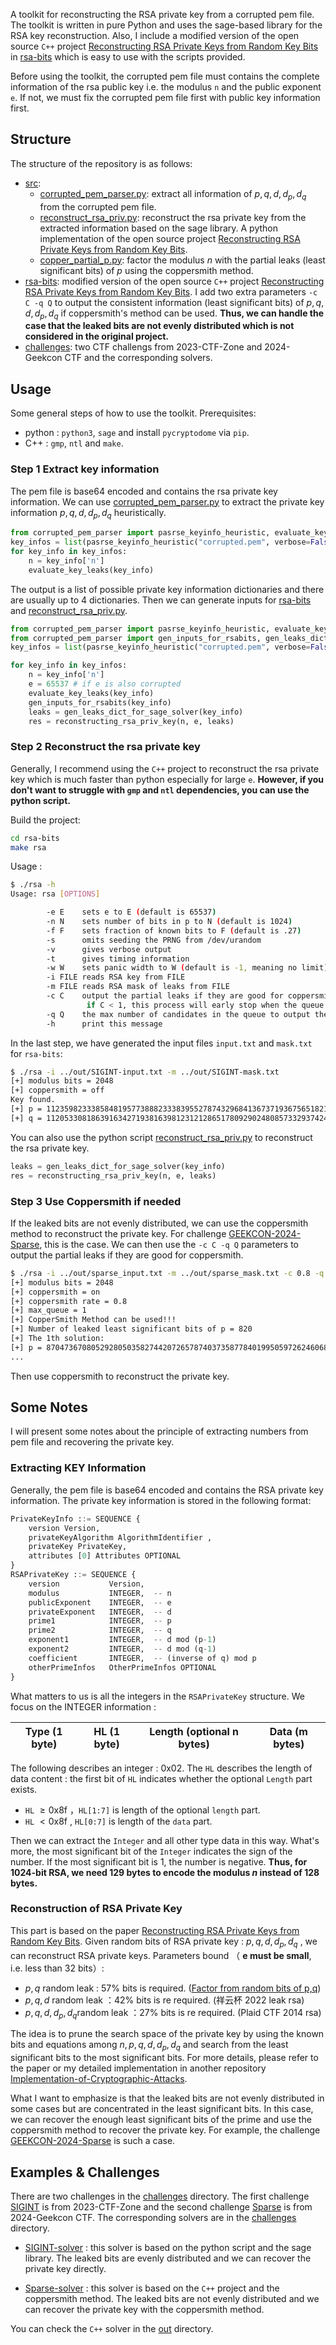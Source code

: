 
A toolkit for reconstructing the RSA private key from a corrupted pem file. The toolkit is written in pure Python and uses the sage-based library for the RSA key reconstruction. Also, I include a modified version of the open source `C++` project [Reconstructing RSA Private Keys from Random Key Bits](https://hovav.net/ucsd/papers/hs09.html) in [rsa-bits](./rsa-bits/) which is easy to use with the scripts provided.

Before using the toolkit, the corrupted pem file must contains the complete information of the rsa public key i.e. the modulus `n` and the public exponent `e`. If not, we must fix the corrupted pem file first with public key information first. 




## Structure

The structure of the repository is as follows:

- [src](./src/): 
  - [corrupted_pem_parser.py](./src/corrupted_pem_parser.py): extract all information of $p,q,d,d_p,d_q$ from the corrupted pem file. 
  - [reconstruct_rsa_priv.py](./src/reconstruct_rsa_priv.py): reconstruct the rsa private key from the extracted information based on the sage library. A python implementation of the open source project [Reconstructing RSA Private Keys from Random Key Bits](https://hovav.net/ucsd/papers/hs09.html).
  - [copper_partial_p.py](./src/copper_partial_p.py): factor the modulus $n$ with the partial leaks (least significant bits) of $p$ using the coppersmith method.
- [rsa-bits](./rsa-bits/): modified version of the open source `C++` project [Reconstructing RSA Private Keys from Random Key Bits](https://hovav.net/ucsd/papers/hs09.html). I add two extra parameters `-c C -q Q` to output the consistent information (least significant bits) of $p,q,d,d_p,d_q$ if coppersmith's method can be used. **Thus, we can handle the case that the leaked bits are not evenly distributed which is not considered in the original project.**
- [challenges](./challenges/): two CTF challengs from 2023-CTF-Zone and 2024-Geekcon CTF and the corresponding solvers.



## Usage

Some general steps of how to use the toolkit. Prerequisites: 

- python : `python3`, `sage` and install `pycryptodome` via `pip`.
- C++ : `gmp`, `ntl` and `make`.


### Step 1 Extract key information

The pem file is base64 encoded and contains the rsa private key information. We can use [corrupted_pem_parser.py](./src/corrupted_pem_parser.py) to extract the private key information $p,q,d,d_p,d_q$ heuristically.

```python
from corrupted_pem_parser import pasrse_keyinfo_heuristic, evaluate_key_leaks
key_infos = list(pasrse_keyinfo_heuristic("corrupted.pem", verbose=False))
for key_info in key_infos:
    n = key_info['n']
    evaluate_key_leaks(key_info)
```

The output is a list of possible private key information dictionaries and there are usually up to 4 dictionaries. Then we can generate inputs for [rsa-bits](./rsa-bits/) and [reconstruct_rsa_priv.py](./src/reconstruct_rsa_priv.py).

```python 
from corrupted_pem_parser import pasrse_keyinfo_heuristic, evaluate_key_leaks
from corrupted_pem_parser import gen_inputs_for_rsabits, gen_leaks_dict_for_sage_solver
key_infos = list(pasrse_keyinfo_heuristic("corrupted.pem", verbose=False))

for key_info in key_infos:
    n = key_info['n']
    e = 65537 # if e is also corrupted
    evaluate_key_leaks(key_info)
    gen_inputs_for_rsabits(key_info)
    leaks = gen_leaks_dict_for_sage_solver(key_info)    
    res = reconstructing_rsa_priv_key(n, e, leaks)
```



### Step 2 Reconstruct the rsa private key

Generally, I recommend using the `C++` project to reconstruct the rsa private key which is much faster than python especially for large `e`. **However, if you don't want to struggle with `gmp` and `ntl` dependencies, you can use the python script.**


Build the project:

```bash
cd rsa-bits
make rsa
```

Usage :

```bash
$ ./rsa -h
Usage: rsa [OPTIONS]

        -e E    sets e to E (default is 65537)
        -n N    sets number of bits in p to N (default is 1024)
        -f F    sets fraction of known bits to F (default is .27)
        -s      omits seeding the PRNG from /dev/urandom
        -v      gives verbose output
        -t      gives timing information
        -w W    sets panic width to W (default is -1, meaning no limit)
        -i FILE reads RSA key from FILE
        -m FILE reads RSA mask of leaks from FILE
        -c C    output the partial leaks if they are good for coppersmith, C > 0.5 and default is 1.0 i.e. no coppersmith
                 if C < 1, this process will early stop when the queue size and depth meet the requirement
        -q Q    the max number of candidates in the queue to output the partial leaks, default is 1
        -h      print this message
```

In the last step, we have generated the input files `input.txt` and `mask.txt` for `rsa-bits`:

```bash
$ ./rsa -i ../out/SIGINT-input.txt -m ../out/SIGINT-mask.txt
[+] modulus bits = 2048
[+] coppersmith = off
Key found.
[+] p = 11235982333858481957738882333839552787432968413673719367565182100760999937144642883191094443194544439840950002100069215403234921117088831978729766079053709
[+] q = 11205330818639163427193816398123121286517809290248085733293742402809227671039022556356406775564617099821555918144399477278649926821357427744215089861521347
```

You can also use the python script [reconstruct_rsa_priv.py](./src/reconstruct_rsa_priv.py) to reconstruct the rsa private key.

```python
leaks = gen_leaks_dict_for_sage_solver(key_info)    
res = reconstructing_rsa_priv_key(n, e, leaks)
```



### Step 3 Use Coppersmith if needed

If the leaked bits are not evenly distributed, we can use the coppersmith method to reconstruct the private key. For challenge [GEEKCON-2024-Sparse](./challenges/sparse.pem), this is the case. We can then use the `-c C -q Q` parameters to output the partial leaks if they are good for coppersmith.

```bash
$ ./rsa -i ../out/sparse_input.txt -m ../out/sparse_mask.txt -c 0.8 -q 1
[+] modulus bits = 2048
[+] coppersmith = on
[+] coppersmith rate = 0.8
[+] max_queue = 1
[+] CopperSmith Method can be used!!!
[+] Number of leaked least significant bits of p = 820
[+] The 1th solution:
[+] p = 870473670805292805035827442072657874037358778401995059726246068112225672572145083696242182952028899038615354940217934488188125908120516854351411281694888625093471888014503393988647335742390662434462489597728212848995781889289518315409299978433927
...
```

Then use coppersmith to reconstruct the private key.



## Some Notes

I will present some notes about the principle of extracting numbers from pem file and recovering the private key.



### Extracting KEY Information

Generally, the pem file is base64 encoded and contains the RSA private key information. The private key information is stored in the following format:

```python
PrivateKeyInfo ::= SEQUENCE {
	version Version,
	privateKeyAlgorithm AlgorithmIdentifier ,
	privateKey PrivateKey,
	attributes [0] Attributes OPTIONAL
}
RSAPrivateKey ::= SEQUENCE {
	version           Version,
	modulus           INTEGER,  -- n
	publicExponent    INTEGER,  -- e
	privateExponent   INTEGER,  -- d
	prime1            INTEGER,  -- p
	prime2            INTEGER,  -- q
	exponent1         INTEGER,  -- d mod (p-1)
	exponent2         INTEGER,  -- d mod (q-1)
	coefficient       INTEGER,  -- (inverse of q) mod p
	otherPrimeInfos   OtherPrimeInfos OPTIONAL
}
```

What matters to us is all the integers in the `RSAPrivateKey` structure. We focus on the INTEGER information :

| Type (1 byte) | HL (1 byte) | Length (optional n bytes) | Data (m bytes) |
| ------------- | ----------- | ------------------------- | -------------- |

The following  describes an integer : 0x02. The `HL` describes the length of data content : the first bit of `HL` indicates whether the optional `Length` part exists.

- `HL` $\ge \text{0x8f}$ ，`HL[1:7]` is length of the optional `length`  part.
- `HL` $< \text{0x8f}$ ,  `HL[0:7]` is length of the `data`  part.

Then we can extract the `Integer` and all other type data in this way. What's more, the most significant bit of the `Integer` indicates the sign of the number. If the most significant bit is 1, the number is negative. **Thus, for 1024-bit RSA, we need 129 bytes to encode the modulus $n$ instead of 128 bytes.**



### Reconstruction of RSA Private Key

This part is based on the paper [Reconstructing RSA Private Keys from Random Key Bits](https://hovav.net/ucsd/papers/hs09.html). Given random bits of RSA private key : $p,q,d,d_p,d_q$ , we can reconstruct RSA private keys. Parameters bound （ **e must be small**, i.e. less than 32 bits）:

- $p,q$ random leak : 57% bits is required. ([Factor from random bits of p,q](https://github.com/y011d4/factor-from-random-known-bits))
- $p,q,d$ random leak ：42% bits is re required. (祥云杯 2022 leak rsa)
- $p,q,d,d_p,d_q$​ random leak ：27% bits is re required. (Plaid CTF 2014 rsa)



The idea is to prune the search space of the private key by using the known bits and equations among $n, p, q, d, d_p, d_q$ and search from the least significant bits to the most significant bits. For more details, please refer to the paper or my detailed implementation in another repository [Implementation-of-Cryptographic-Attacks](https://github.com/tl2cents/Implementation-of-Cryptographic-Attacks/tree/main/ReconstructingRSA).

What I want to emphasize is that the leaked bits are not evenly distributed in some cases but are concentrated in the least significant bits. In this case, we can recover the enough least significant bits of the prime and use the coppersmith method to recover the private key. For example, the challenge [GEEKCON-2024-Sparse](./challenges/sparse.pem) is such a case.



## Examples & Challenges

There are two challenges in the [challenges](./challenges/) directory. The first challenge [SIGINT](./challenges/sigint.pem) is from 2023-CTF-Zone and the second challenge [Sparse](./challenges/sparse.pem) is from 2024-Geekcon CTF. The corresponding solvers are in the [challenges](./challenges/) directory.


- [SIGINT-solver](./challenges/solve_sigint.py) : this solver is based on the python script and the sage library. The leaked bits are evenly distributed and we can recover the private key directly.

- [Sparse-solver](./challenges/solve_sparse.py) : this solver is based on the `C++` project and the coppersmith method. The leaked bits are not evenly distributed and we can recover the private key with the coppersmith method.


You can check the `C++` solver in the [out](./out/) directory.